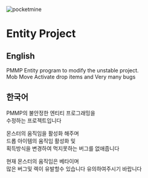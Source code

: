 
![pocketmine](http://f.cloud.github.com/assets/5278201/2116356/3d08d39a-907c-11e3-9468-e5170143374e.png)
# Entity Project




English<br/>
---------------------------------------------------------------------------
PMMP Entity program to modify the unstable project.<br/>
Mob Move Activate drop items and Very many bugs



한국어<br/>
---------------------------------------------------------------------------
PMMP의 불안정한 엔티티 프로그래밍을<br/>
수정하는 프로젝트입니다

몬스터의 움직임을 활성화 해주며<br/>
드롭 아이템의 움직임 활성화 및<br/>
획득방식을 변경하여 먹지못하는 버그를 없애줍니다

현재 몬스터의 움직임은 베타이며<br/>
많은 버그및 렉이 유발할수 있습니다 유의하여주시기 바랍니다
